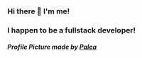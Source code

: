 ### Hi there 👋 I'm me!

### I happen to be a fullstack developer!

##### Profile Picture made by [Palea](https://www.twitter.com/PaleaRaptor)

<!--
**Mcbuzzerr/mcbuzzerr** is a ✨ _special_ ✨ repository because its `README.md` (this file) appears on your GitHub profile.

Here are some ideas to get you started:

- 🔭 I’m currently working on ...
- 🌱 I’m currently learning ...
- 👯 I’m looking to collaborate on ...
- 🤔 I’m looking for help with ...
- 💬 Ask me about ...
- 📫 How to reach me: ...
- 😄 Pronouns: ...
- ⚡ Fun fact: ...
-->
